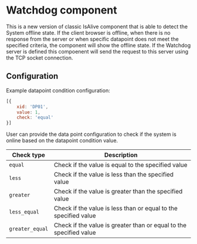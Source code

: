 # Watchdog component
This is a new version of classic IsAlive component that is able to detect the System offline state. If the client browser is offline, when there is no response from the server or 
when specific datapoint does not meet the specified criteria, the component will show the offline state. If the Watchdog server is defined this compoenent will send the request 
to this server using the TCP socket connection. 

## Configuration

Example datapoint condition configuration:
```javascript
[{
    xid: 'DP01',
    value: 1,
    check: 'equal'
}]
```

User can provide the data point configuration to check if the system is online based on the 
datapoint condition value. 

| Check type | Description |
| ---------- | ----------- |
| `equal` | Check if the value is equal to the specified value |
| `less` | Check if the value is less than the specified value |
| `greater` | Check if the value is greater than the specified value |
| `less_equal` | Check if the value is less than or equal to the specified value |
| `greater_equal` | Check if the value is greater than or equal to the specified value |
